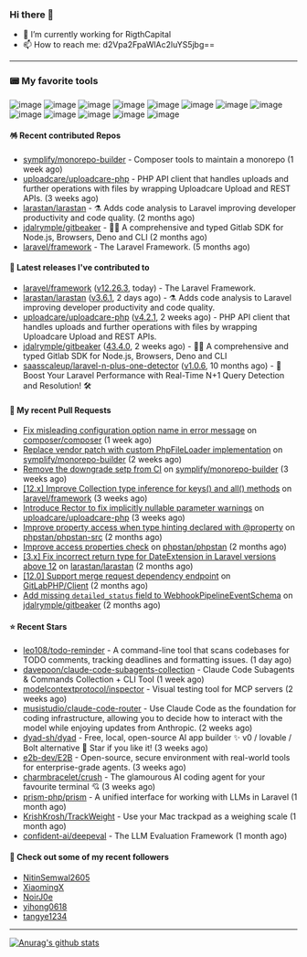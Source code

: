 ### Hi there 👋

- 🔭 I’m currently working for RigthCapital
- 📫 How to reach me: d2Vpa2FpaWlAc2luYS5jbg==

---

### 📟 My favorite tools
![image](https://img.shields.io/badge/Laravel-FF2D20?style=for-the-badge&logo=laravel&logoColor=white)
![image](http://img.shields.io/badge/-PHPStorm-181717?style=for-the-badge&logo=phpstorm&logoColor=white)
![image](https://img.shields.io/badge/Github%20Actions-282a2e?style=for-the-badge&logo=githubactions&logoColor=367cfe)
![image](https://img.shields.io/badge/Jira-0052CC?style=for-the-badge&logo=Jira&logoColor=white)
![image](https://img.shields.io/badge/Sentry-black?style=for-the-badge&logo=Sentry&logoColor=#362D59)
![image](https://img.shields.io/badge/ChatGPT-74aa9c?style=for-the-badge&logo=openai&logoColor=white)
![image](https://img.shields.io/badge/Medium-12100E?style=for-the-badge&logo=medium&logoColor=white)
![image](https://img.shields.io/badge/RSS-FFA500?style=for-the-badge&logo=rss&logoColor=white)
![image](https://img.shields.io/badge/Amazon_AWS-FF9900?style=for-the-badge&logo=amazonaws&logoColor=white)
![image](https://img.shields.io/badge/Slack-4A154B?style=for-the-badge&logo=slack&logoColor=white)
![image](https://img.shields.io/badge/Zoom-2D8CFF?style=for-the-badge&logo=zoom&logoColor=white)
![image](https://img.shields.io/badge/Netflix-E50914?style=for-the-badge&logo=netflix&logoColor=white)
![image](https://img.shields.io/badge/Spotify-1ED760?&style=for-the-badge&logo=spotify&logoColor=white)

#### 🪅 Recent contributed Repos

- [symplify/monorepo-builder](https://github.com/symplify/monorepo-builder) - Composer tools to maintain a monorepo (1 week ago)
- [uploadcare/uploadcare-php](https://github.com/uploadcare/uploadcare-php) - PHP API client that handles uploads and further operations with files by wrapping Uploadcare Upload and REST APIs. (3 weeks ago)
- [larastan/larastan](https://github.com/larastan/larastan) - ⚗️ Adds code analysis to Laravel improving developer productivity and code quality. (2 months ago)
- [jdalrymple/gitbeaker](https://github.com/jdalrymple/gitbeaker) - 🦊🧪 A comprehensive and typed Gitlab SDK for Node.js, Browsers, Deno and CLI  (2 months ago)
- [laravel/framework](https://github.com/laravel/framework) - The Laravel Framework. (5 months ago)

#### 🔭 Latest releases I've contributed to

- [laravel/framework](https://github.com/laravel/framework) ([v12.26.3](https://github.com/laravel/framework/releases/tag/v12.26.3), today) - The Laravel Framework.
- [larastan/larastan](https://github.com/larastan/larastan) ([v3.6.1](https://github.com/larastan/larastan/releases/tag/v3.6.1), 2 days ago) - ⚗️ Adds code analysis to Laravel improving developer productivity and code quality.
- [uploadcare/uploadcare-php](https://github.com/uploadcare/uploadcare-php) ([v4.2.1](https://github.com/uploadcare/uploadcare-php/releases/tag/v4.2.1), 2 weeks ago) - PHP API client that handles uploads and further operations with files by wrapping Uploadcare Upload and REST APIs.
- [jdalrymple/gitbeaker](https://github.com/jdalrymple/gitbeaker) ([43.4.0](https://github.com/jdalrymple/gitbeaker/releases/tag/43.4.0), 2 weeks ago) - 🦊🧪 A comprehensive and typed Gitlab SDK for Node.js, Browsers, Deno and CLI 
- [saasscaleup/laravel-n-plus-one-detector](https://github.com/saasscaleup/laravel-n-plus-one-detector) ([v1.0.6](https://github.com/saasscaleup/laravel-n-plus-one-detector/releases/tag/v1.0.6), 10 months ago) - 🚀 Boost Your Laravel Performance with Real-Time N&#43;1 Query Detection and Resolution! 🛠️

#### 🔨 My recent Pull Requests

- [Fix misleading configuration option name in error message](https://github.com/composer/composer/pull/12498) on [composer/composer](https://github.com/composer/composer) (1 week ago)
- [Replace vendor patch with custom PhpFileLoader implementation](https://github.com/symplify/monorepo-builder/pull/85) on [symplify/monorepo-builder](https://github.com/symplify/monorepo-builder) (2 weeks ago)
- [Remove the downgrade setp from CI](https://github.com/symplify/monorepo-builder/pull/81) on [symplify/monorepo-builder](https://github.com/symplify/monorepo-builder) (3 weeks ago)
- [[12.x] Improve Collection type inference for keys() and all() methods](https://github.com/laravel/framework/pull/56546) on [laravel/framework](https://github.com/laravel/framework) (3 weeks ago)
- [Introduce Rector to fix implicitly nullable parameter warnings](https://github.com/uploadcare/uploadcare-php/pull/218) on [uploadcare/uploadcare-php](https://github.com/uploadcare/uploadcare-php) (3 weeks ago)
- [Improve property access when type hinting declared with @property](https://github.com/phpstan/phpstan-src/pull/4075) on [phpstan/phpstan-src](https://github.com/phpstan/phpstan-src) (2 months ago)
- [Improve access properties check](https://github.com/phpstan/phpstan/pull/13191) on [phpstan/phpstan](https://github.com/phpstan/phpstan) (2 months ago)
- [[3.x] Fix incorrect return type for DateExtension in Laravel versions above 12](https://github.com/larastan/larastan/pull/2299) on [larastan/larastan](https://github.com/larastan/larastan) (2 months ago)
- [[12.0] Support merge request dependency endpoint](https://github.com/GitLabPHP/Client/pull/835) on [GitLabPHP/Client](https://github.com/GitLabPHP/Client) (2 months ago)
- [Add missing `detailed_status` field to WebhookPipelineEventSchema](https://github.com/jdalrymple/gitbeaker/pull/3729) on [jdalrymple/gitbeaker](https://github.com/jdalrymple/gitbeaker) (2 months ago)

#### ⭐ Recent Stars

- [leo108/todo-reminder](https://github.com/leo108/todo-reminder) - A command-line tool that scans codebases for TODO comments, tracking deadlines and formatting issues. (1 day ago)
- [davepoon/claude-code-subagents-collection](https://github.com/davepoon/claude-code-subagents-collection) - Claude Code Subagents &amp; Commands Collection &#43; CLI Tool (1 week ago)
- [modelcontextprotocol/inspector](https://github.com/modelcontextprotocol/inspector) - Visual testing tool for MCP servers (2 weeks ago)
- [musistudio/claude-code-router](https://github.com/musistudio/claude-code-router) - Use Claude Code as the foundation for coding infrastructure, allowing you to decide how to interact with the model while enjoying updates from Anthropic. (2 weeks ago)
- [dyad-sh/dyad](https://github.com/dyad-sh/dyad) - Free, local, open-source AI app builder ✨ v0 / lovable / Bolt alternative 🌟 Star if you like it! (3 weeks ago)
- [e2b-dev/E2B](https://github.com/e2b-dev/E2B) - Open-source, secure environment with real-world tools for enterprise-grade agents. (3 weeks ago)
- [charmbracelet/crush](https://github.com/charmbracelet/crush) - The glamourous AI coding agent for your favourite terminal 💘 (3 weeks ago)
- [prism-php/prism](https://github.com/prism-php/prism) - A unified interface for working with LLMs in Laravel (1 month ago)
- [KrishKrosh/TrackWeight](https://github.com/KrishKrosh/TrackWeight) - Use your Mac trackpad as a weighing scale (1 month ago)
- [confident-ai/deepeval](https://github.com/confident-ai/deepeval) - The LLM Evaluation Framework (1 month ago)

#### 👯 Check out some of my recent followers

- [NitinSemwal2605](https://github.com/NitinSemwal2605)
- [XiaomingX](https://github.com/XiaomingX)
- [NoirJ0e](https://github.com/NoirJ0e)
- [yihong0618](https://github.com/yihong0618)
- [tangye1234](https://github.com/tangye1234)


---



[![Anurag's github stats](https://github-readme-stats.vercel.app/api?username=kayw-geek&show_icons=true&theme=onedark)](https://github.com/kayw-geek)
